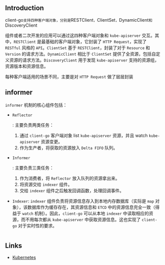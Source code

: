 ## Introduction



client-go` 支持四种客户端对象，分别是 `RESTClient`，`ClientSet`，`DynamicClient` 和 `DiscoveryClient



组件或者二次开发的应用可以通过这四种客户端对象和 `kube-apiserver` 交互。其中，`RESTClient` 是最基础的客户端对象，它封装了 `HTTP Request`，实现了 `RESTful` 风格的 `API`。`ClientSet` 基于 `RESTClient`，封装了对于 `Resource` 和 `Version` 的请求方法。`DynamicClient` 相比于 `ClientSet` 提供了全资源，包括自定义资源的请求方法。`DiscoveryClient` 用于发现 `kube-apiserver` 支持的资源组，资源版本和资源信息。

每种客户端适用的场景不同，主要是对 `HTTP Request` 做了层层封装



## informer



`informer` 机制的核心组件包括：

- ```
  Reflector
  ```

  : 主要负责两类任务：

  1. 通过 `client-go` 客户端对象 list `kube-apiserver` 资源，并且 watch `kube-apiserver` 资源变更。
  2. 作为生产者，将获取的资源放入 `Delta FIFO` 队列。

- ```
  Informer
  ```

  : 主要负责三类任务：

  1. 作为消费者，将 `Reflector` 放入队列的资源拿出来。
  2. 将资源交给 `indexer` 组件。
  3. 交给 `indexer` 组件之后触发回调函数，处理回调事件。

- `Indexer`: `indexer` 组件负责将资源信息存入到本地内存数据库（实际是 `map` 对象），该数据库作为缓存存在，其资源信息和 `ETCD` 中的资源信息完全一致（得益于 `watch` 机制）。因此，`client-go` 可以从本地 `indexer` 中读取相应的资源，而不用每次都从 `kube-apiserver` 中获取资源信息。这也实现了 `client-go` 对于实时性的要求。

```

```






## Links

- [Kubernetes](/docs/CS/Container/k8s/K8s.md)

